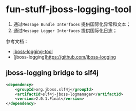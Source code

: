 # fun-stuff-jboss-logging-tool

1. 通过`Message Bundle Interfaces` 提供国际化异常和文本；
2. 通过`Message Logger Interfaces` 提供国际化日志；

参考文档：

- [jboss-logging-tool](https://jboss-logging.github.io/jboss-logging-tools/)
- [jboss-logging]https://github.com/jboss-logging

## jboss-logging bridge to slf4j

```xml
<dependency>
    <groupId>org.jboss.slf4j</groupId>
    <artifactId>slf4j-jboss-logmanager</artifactId>
    <version>2.0.1.Final</version>
</dependency>
```
